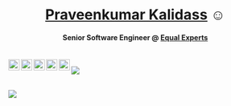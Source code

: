 <h1 align="center"><a href="https://github.com/praveenkumar-kalidass">Praveenkumar Kalidass</a> ☺️</h1>
<h4 align="center">Senior Software Engineer @ <a href="https://www.equalexperts.com">Equal Experts</a></h4>

<br/>

<a href="https://twitter.com/mrpravin94">
  <img align="left" alt="Praveenkumar's Twitter" width="22px" src="https://www.vectorlogo.zone/logos/twitter/twitter-tile.svg" />
</a>
<a href="https://www.linkedin.com/in/praveenkumar-kalidass/">
  <img align="left" alt="Praveenkumar's LinkedIN" width="22px" src="https://www.vectorlogo.zone/logos/linkedin/linkedin-tile.svg" />
</a>
<a href="https://facebook.com/Praveen261994">
  <img align="left" alt="Praveenkumar's Facebook" width="22px" src="https://www.vectorlogo.zone/logos/facebook/facebook-tile.svg" />
</a>
<a href="https://stackoverflow.com/users/7526877/praveenkumar-kalidass">
  <img align="left" alt="Praveenkumar's StackOverflow" width="22px" src="https://www.vectorlogo.zone/logos/stackoverflow/stackoverflow-tile.svg" />
</a>
<a href="https://www.npmjs.com/~praveenkumar-outlook">
  <img align="left" alt="Praveenkumar's NPM" width="22px" src="https://www.vectorlogo.zone/logos/npmjs/npmjs-tile.svg" />
</a>


![](https://komarev.com/ghpvc/?username=praveenkumar-kalidass&color=green)

<br/>

<img src="https://github-readme-stats.vercel.app/api?username=praveenkumar-kalidass&show_icons=true">

<br/>
